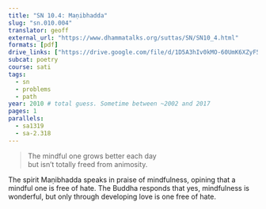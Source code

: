 ```yaml
---
title: "SN 10.4: Maṇibhadda"
slug: "sn.010.004"
translator: geoff
external_url: "https://www.dhammatalks.org/suttas/SN/SN10_4.html"
formats: [pdf]
drive_links: ["https://drive.google.com/file/d/1D5A3hIv0kMO-60UmK6XZyF5iJtHF-4pV/view?usp=drivesdk"]
subcat: poetry
course: sati
tags:
  - sn
  - problems
  - path
year: 2010 # total guess. Sometime between ~2002 and 2017
pages: 1
parallels:
  - sa1319
  - sa-2.318
---
```


> The mindful one grows better each day  
but isn’t totally freed from animosity.

The spirit Maṇibhadda speaks in praise of mindfulness, opining that a mindful one is free of hate. The Buddha responds that yes, mindfulness is wonderful, but only through developing love is one free of hate.

